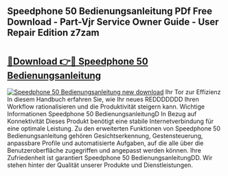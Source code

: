 ## Speedphone 50 Bedienungsanleitung PDf Free Download - Part-Vjr Service Owner Guide - User Repair Edition z7zam

# <h2><a href="http://df685y.blite.top/?on=Speedphone+50+Bedienungsanleitung">🔗Download 👉🔴 Speedphone 50 Bedienungsanleitung</a></h2>

[![Speedphone 50 Bedienungsanleitung new download](https://i.imgur.com/lujVjoI.png)](http://df685y.blite.top/?on=Speedphone+50+Bedienungsanleitung)
Ihr Tor zur Effizienz In diesem Handbuch erfahren Sie, wie Ihr neues REDDDDDDD Ihren Workflow rationalisieren und die Produktivität steigern kann. Wichtige Informationen Speedphone 50 BedienungsanleitungD In Bezug auf Konnektivität Dieses Produkt benötigt eine stabile Internetverbindung für eine optimale Leistung. Zu den erweiterten Funktionen von Speedphone 50 Bedienungsanleitung gehören Gesichtserkennung, Gestensteuerung, anpassbare Profile und automatisierte Aufgaben, auf die alle über die Benutzeroberfläche zugegriffen und angepasst werden können. Ihre Zufriedenheit ist garantiert Speedphone 50 BedienungsanleitungDD. Wir stehen hinter der Qualität unserer Produkte und Dienstleistungen.
